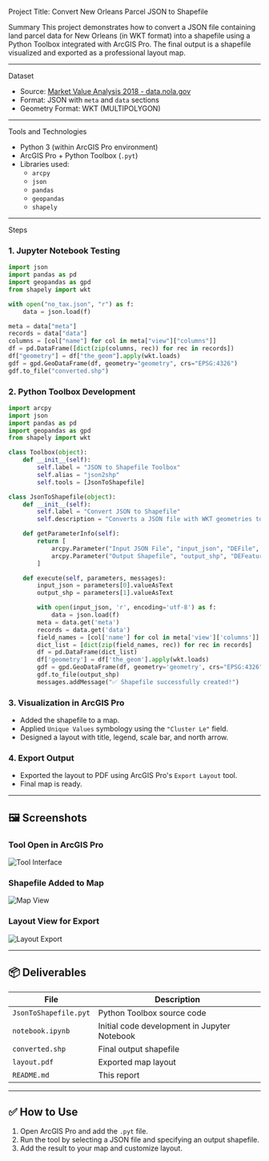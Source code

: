 
 Project Title: Convert New Orleans Parcel JSON to Shapefile

 Summary
This project demonstrates how to convert a JSON file containing land parcel data for New Orleans (in WKT format) into a shapefile using a Python Toolbox integrated with ArcGIS Pro. The final output is a shapefile visualized and exported as a professional layout map.

---

Dataset
- Source: [Market Value Analysis 2018 - data.nola.gov](https://data.nola.gov/)
- Format: JSON with `meta` and `data` sections
- Geometry Format: WKT (MULTIPOLYGON)

---

 Tools and Technologies
- Python 3 (within ArcGIS Pro environment)
- ArcGIS Pro + Python Toolbox (`.pyt`)
- Libraries used:
  - `arcpy`
  - `json`
  - `pandas`
  - `geopandas`
  - `shapely`

---

 Steps

### 1. Jupyter Notebook Testing
```python
import json
import pandas as pd
import geopandas as gpd
from shapely import wkt

with open("no_tax.json", "r") as f:
    data = json.load(f)

meta = data["meta"]
records = data["data"]
columns = [col["name"] for col in meta["view"]["columns"]]
df = pd.DataFrame([dict(zip(columns, rec)) for rec in records])
df["geometry"] = df["the_geom"].apply(wkt.loads)
gdf = gpd.GeoDataFrame(df, geometry="geometry", crs="EPSG:4326")
gdf.to_file("converted.shp")
```

### 2. Python Toolbox Development
```python
import arcpy
import json
import pandas as pd
import geopandas as gpd
from shapely import wkt

class Toolbox(object):
    def __init__(self):
        self.label = "JSON to Shapefile Toolbox"
        self.alias = "json2shp"
        self.tools = [JsonToShapefile]

class JsonToShapefile(object):
    def __init__(self):
        self.label = "Convert JSON to Shapefile"
        self.description = "Converts a JSON file with WKT geometries to a shapefile"

    def getParameterInfo(self):
        return [
            arcpy.Parameter("Input JSON File", "input_json", "DEFile", "Required", "Input"),
            arcpy.Parameter("Output Shapefile", "output_shp", "DEFeatureClass", "Required", "Output")
        ]

    def execute(self, parameters, messages):
        input_json = parameters[0].valueAsText
        output_shp = parameters[1].valueAsText

        with open(input_json, 'r', encoding='utf-8') as f:
            data = json.load(f)
        meta = data.get('meta')
        records = data.get('data')
        field_names = [col['name'] for col in meta['view']['columns']]
        dict_list = [dict(zip(field_names, rec)) for rec in records]
        df = pd.DataFrame(dict_list)
        df['geometry'] = df['the_geom'].apply(wkt.loads)
        gdf = gpd.GeoDataFrame(df, geometry='geometry', crs="EPSG:4326")
        gdf.to_file(output_shp)
        messages.addMessage("✅ Shapefile successfully created!")
```

### 3. Visualization in ArcGIS Pro
- Added the shapefile to a map.
- Applied `Unique Values` symbology using the `"Cluster Le"` field.
- Designed a layout with title, legend, scale bar, and north arrow.

### 4. Export Output
- Exported the layout to PDF using ArcGIS Pro's `Export Layout` tool.
- Final map is ready.

---

## 🖼️ Screenshots

### Tool Open in ArcGIS Pro
![Tool Interface](images/tool_open.png)

### Shapefile Added to Map
![Map View](images/output_map.png)

### Layout View for Export
![Layout Export](images/layout_export.png)

---

## 📦 Deliverables

| File | Description |
|------|-------------|
| `JsonToShapefile.pyt` | Python Toolbox source code |
| `notebook.ipynb` | Initial code development in Jupyter Notebook |
| `converted.shp` | Final output shapefile |
| `layout.pdf` | Exported map layout |
| `README.md` | This report |

---

## ✅ How to Use
1. Open ArcGIS Pro and add the `.pyt` file.
2. Run the tool by selecting a JSON file and specifying an output shapefile.
3. Add the result to your map and customize layout.
